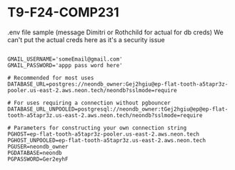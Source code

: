 # T9-F24-COMP231

.env file sample (message Dimitri or Rothchild for actual for db creds)
We can't put the actual creds here as it's a security issue

```

GMAIL_USERNAME='someEmail@gmail.com'
GMAIL_PASSWORD='appp pass word here'

# Recommended for most uses
DATABASE_URL=postgres://neondb_owner:Gej2hgiu@ep-flat-tooth-a5tapr3z-pooler.us-east-2.aws.neon.tech/neondb?sslmode=require

# For uses requiring a connection without pgbouncer
DATABASE_URL_UNPOOLED=postgresql://neondb_owner:tGej2hgiu@ep@ep-flat-tooth-a5tapr3z.us-east-2.aws.neon.tech/neondb?sslmode=require

# Parameters for constructing your own connection string
PGHOST=ep-flat-tooth-a5tapr3z-pooler.us-east-2.aws.neon.tech
PGHOST_UNPOOLED=ep-flat-tooth-a5tapr3z.us-east-2.aws.neon.tech
PGUSER=neondb_owner
PGDATABASE=neondb
PGPASSWORD=Ger2eyhF
```
